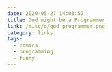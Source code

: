 ```yaml
---
date: 2020-05-27 14:03:52
title: God might be a Programmer
link: /misc/g/god_programmer.png
category: links
tags:
  - comics
  - programming
  - funny
---
```

